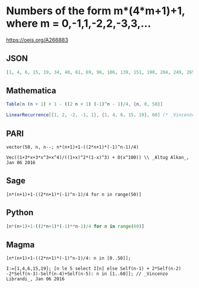 # Numbers of the form m\*\(4\*m\+1\)\+1, where m \= 0,\-1,1,\-2,2,\-3,3,\.\.\.
https://oeis.org/A266883
## JSON
```JSON
[1, 4, 6, 15, 19, 34, 40, 61, 69, 96, 106, 139, 151, 190, 204, 249, 265, 316, 334, 391, 411, 474, 496, 565, 589, 664, 690, 771, 799, 886, 916, 1009, 1041, 1140, 1174, 1279, 1315, 1426, 1464, 1581, 1621, 1744, 1786, 1915, 1959, 2094, 2140, 2281, 2329, 2476, 2526]
```
## Mathematica
```Mathematica
Table[n (n + 1) + 1 - ((2 n + 1) (-1)^n - 1)/4, {n, 0, 50}]
```
```Mathematica
LinearRecurrence[{1, 2, -2, -1, 1}, {1, 4, 6, 15, 19}, 60] (* _Vincenzo Librandi_, Jan 06 2016 *)
```
## PARI
```PARI
vector(50, n, n--; n*(n+1)+1-((2*n+1)*(-1)^n-1)/4)
```
```PARI
Vec((1+3*x+3*x^3+x^4)/((1+x)^2*(1-x)^3) + O(x^100)) \\ _Altug Alkan_, Jan 06 2016
```
## Sage
```Sage
[n*(n+1)+1-((2*n+1)*(-1)^n-1)/4 for n in range(50)]
```
## Python
```Python
[n*(n+1)+1-((2*n+1)*(-1)**n-1)/4 for n in range(60)]
```
## Magma
```Magma
[n*(n+1)+1-((2*n+1)*(-1)^n-1)/4: n in [0..50]];
```
```Magma
I:=[1,4,6,15,19]; [n le 5 select I[n] else Self(n-1) + 2*Self(n-2) -2*Self(n-3)-Self(n-4)+Self(n-5): n in [1..60]]; // _Vincenzo Librandi_, Jan 06 2016
```
